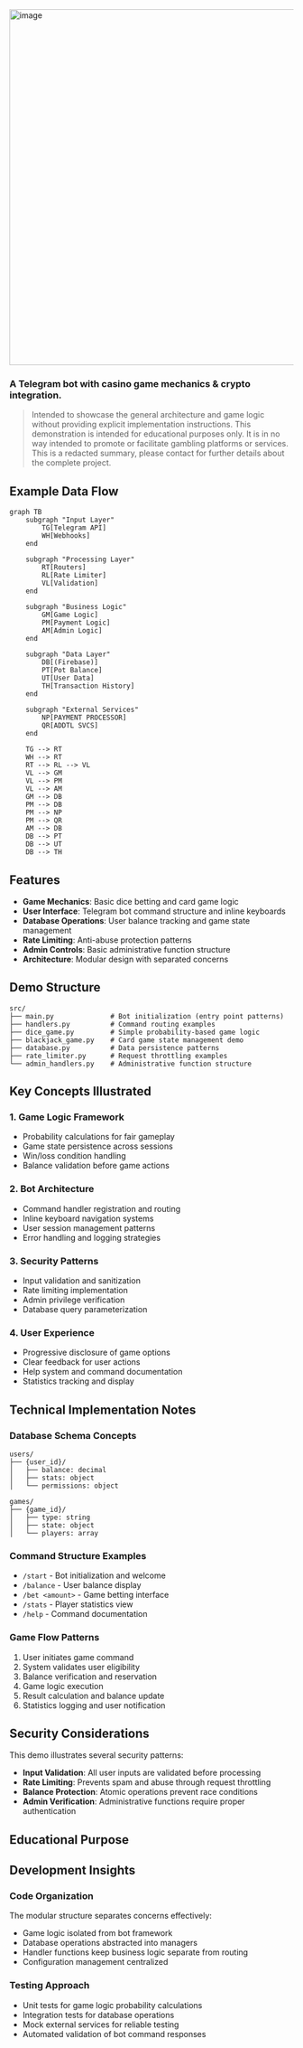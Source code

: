 
<img width="974" height="630" alt="image" src="https://github.com/user-attachments/assets/a5fe14ae-cef5-4a78-a510-42f218eba7e0" />



### A Telegram bot with casino game mechanics & crypto integration. 
> Intended to showcase the general architecture and game logic without providing explicit implementation instructions. This demonstration is intended for educational purposes only. It is in no way intended to promote or facilitate gambling platforms or services.
 This is a redacted summary, please contact for further details about the complete project.


## Example Data Flow



```mermaid
graph TB
    subgraph "Input Layer"
        TG[Telegram API]
        WH[Webhooks]
    end
    
    subgraph "Processing Layer" 
        RT[Routers]
        RL[Rate Limiter]
        VL[Validation]
    end
    
    subgraph "Business Logic"
        GM[Game Logic]
        PM[Payment Logic]
        AM[Admin Logic]
    end
    
    subgraph "Data Layer"
        DB[(Firebase)]
        PT[Pot Balance]
        UT[User Data]
        TH[Transaction History]
    end
    
    subgraph "External Services"
        NP[PAYMENT PROCESSOR]
        QR[ADDTL SVCS]
    end
    
    TG --> RT
    WH --> RT
    RT --> RL --> VL
    VL --> GM
    VL --> PM  
    VL --> AM
    GM --> DB
    PM --> DB
    PM --> NP
    PM --> QR
    AM --> DB
    DB --> PT
    DB --> UT
    DB --> TH
```

## Features 

- **Game Mechanics**: Basic dice betting and card game logic
- **User Interface**: Telegram bot command structure and inline keyboards
- **Database Operations**: User balance tracking and game state management
- **Rate Limiting**: Anti-abuse protection patterns
- **Admin Controls**: Basic administrative function structure
- **Architecture**: Modular design with separated concerns

## Demo Structure

```
src/
├── main.py              # Bot initialization (entry point patterns)
├── handlers.py          # Command routing examples
├── dice_game.py         # Simple probability-based game logic
├── blackjack_game.py    # Card game state management demo
├── database.py          # Data persistence patterns
├── rate_limiter.py      # Request throttling examples
└── admin_handlers.py    # Administrative function structure
```

## Key Concepts Illustrated

### 1. Game Logic Framework
- Probability calculations for fair gameplay
- Game state persistence across sessions
- Win/loss condition handling
- Balance validation before game actions

### 2. Bot Architecture
- Command handler registration and routing
- Inline keyboard navigation systems
- User session management patterns
- Error handling and logging strategies

### 3. Security Patterns
- Input validation and sanitization
- Rate limiting implementation
- Admin privilege verification
- Database query parameterization

### 4. User Experience
- Progressive disclosure of game options
- Clear feedback for user actions
- Help system and command documentation
- Statistics tracking and display

## Technical Implementation Notes

### Database Schema Concepts
```
users/
├── {user_id}/
│   ├── balance: decimal
│   ├── stats: object
│   └── permissions: object

games/
├── {game_id}/
│   ├── type: string
│   ├── state: object
│   └── players: array
```

### Command Structure Examples
- `/start` - Bot initialization and welcome
- `/balance` - User balance display
- `/bet <amount>` - Game betting interface
- `/stats` - Player statistics view
- `/help` - Command documentation

### Game Flow Patterns
1. User initiates game command
2. System validates user eligibility
3. Balance verification and reservation
4. Game logic execution
5. Result calculation and balance update
6. Statistics logging and user notification

## Security Considerations

This demo illustrates several security patterns:
- **Input Validation**: All user inputs are validated before processing
- **Rate Limiting**: Prevents spam and abuse through request throttling
- **Balance Protection**: Atomic operations prevent race conditions
- **Admin Verification**: Administrative functions require proper authentication

## Educational Purpose




## Development Insights

### Code Organization
The modular structure separates concerns effectively:
- Game logic isolated from bot framework
- Database operations abstracted into managers
- Handler functions keep business logic separate from routing
- Configuration management centralized

### Testing Approach
- Unit tests for game logic probability calculations
- Integration tests for database operations
- Mock external services for reliable testing
- Automated validation of bot command responses
